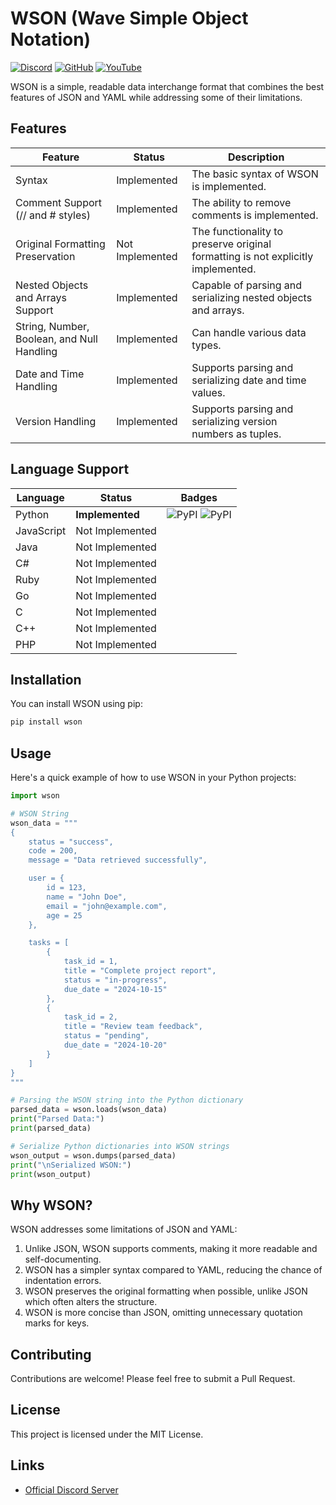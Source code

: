 # WSON (Wave Simple Object Notation)

[![Discord](https://discord.com/api/guilds/1268404228683202570/embed.png)](https://discord.gg/Kuk2qXFjc5)
[![GitHub](https://img.shields.io/github/license/LunaStev/wson)](https://mit-license.org/)
[![YouTube](https://img.shields.io/badge/YouTube-LunaStev-red.svg?logo=youtube)](https://www.youtube.com/@luna-bee)

WSON is a simple, readable data interchange format that combines the best features of JSON and YAML while addressing some of their limitations.

## Features

| Feature                                    | Status      | Description                                |
|--------------------------------------------|-------------|--------------------------------------------|
| Syntax                                     | Implemented | The basic syntax of WSON is implemented.  |
| Comment Support (// and # styles)          | Implemented | The ability to remove comments is implemented. |
| Original Formatting Preservation           | Not Implemented | The functionality to preserve original formatting is not explicitly implemented. |
| Nested Objects and Arrays Support          | Implemented | Capable of parsing and serializing nested objects and arrays. |
| String, Number, Boolean, and Null Handling | Implemented | Can handle various data types.             |
| Date and Time Handling                     | Implemented | Supports parsing and serializing date and time values. |
| Version Handling	                          | Implemented | Supports parsing and serializing version numbers as tuples. |
## Language Support

| Language                       | Status         | Badges                      |
|-------------------------------|----------------|-----------------------------|
| Python                        | **Implemented**     | ![PyPI](https://img.shields.io/pypi/v/wson.svg) ![PyPI](https://img.shields.io/pypi/pyversions/wson.svg) |
| JavaScript                    | Not Implemented  |                             |
| Java                          | Not Implemented  |                             |
| C#                            | Not Implemented  |                             |
| Ruby                          | Not Implemented  |                             |
| Go                            | Not Implemented  |                             |
| C                             | Not Implemented  |                             |
| C++                           | Not Implemented  |                             |
| PHP                           | Not Implemented  |                             |

## Installation

You can install WSON using pip:

```bash
pip install wson
```

## Usage

Here's a quick example of how to use WSON in your Python projects:

```python
import wson

# WSON String
wson_data = """
{
    status = "success",
    code = 200,
    message = "Data retrieved successfully",

    user = {
        id = 123,
        name = "John Doe",
        email = "john@example.com",
        age = 25
    },

    tasks = [
        {
            task_id = 1,
            title = "Complete project report",
            status = "in-progress",
            due_date = "2024-10-15"
        },
        {
            task_id = 2,
            title = "Review team feedback",
            status = "pending",
            due_date = "2024-10-20"
        }
    ]
}
"""

# Parsing the WSON string into the Python dictionary
parsed_data = wson.loads(wson_data)
print("Parsed Data:")
print(parsed_data)

# Serialize Python dictionaries into WSON strings
wson_output = wson.dumps(parsed_data)
print("\nSerialized WSON:")
print(wson_output)
```

## Why WSON?

WSON addresses some limitations of JSON and YAML:

1. Unlike JSON, WSON supports comments, making it more readable and self-documenting.
2. WSON has a simpler syntax compared to YAML, reducing the chance of indentation errors.
3. WSON preserves the original formatting when possible, unlike JSON which often alters the structure.
4. WSON is more concise than JSON, omitting unnecessary quotation marks for keys.

## Contributing

Contributions are welcome! Please feel free to submit a Pull Request.

## License

This project is licensed under the MIT License.

## Links

- [Official Discord Server](https://discord.gg/Kuk2qXFjc5)
